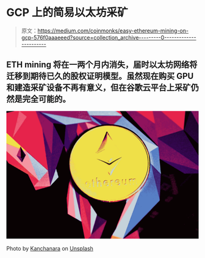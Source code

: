 # GCP 上的简易以太坊采矿

> 原文：<https://medium.com/coinmonks/easy-ethereum-mining-on-gcp-576f0aaaeeed?source=collection_archive---------0----------------------->

## ETH mining 将在一两个月内消失，届时以太坊网络将迁移到期待已久的股权证明模型。虽然现在购买 GPU 和建造采矿设备不再有意义，但在谷歌云平台上采矿仍然是完全可能的。

![](img/de6e011907f620824329bbcd93f676c7.png)

Photo by [Kanchanara](https://unsplash.com/@kanchanara?utm_source=medium&utm_medium=referral) on [Unsplash](https://unsplash.com?utm_source=medium&utm_medium=referral)